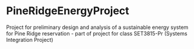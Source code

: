 # PineRidgeEnergyProject
Project for preliminary design and analysis of a sustainable energy system for Pine Ridge reservation - part of project for class SET3815-Pr (Systems Integration Project)
